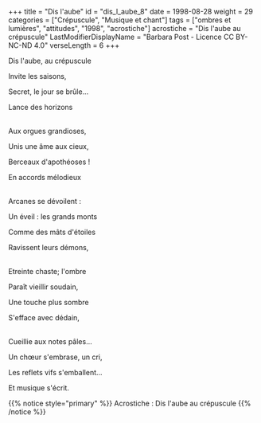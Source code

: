 +++
title = "Dis l'aube"
id = "dis_l_aube_8"
date = 1998-08-28
weight = 29
categories = ["Crépuscule", "Musique et chant"]
tags = ["ombres et lumières", "attitudes", "1998", "acrostiche"]
acrostiche = "Dis l'aube au crépuscule"
LastModifierDisplayName = "Barbara Post - Licence CC BY-NC-ND 4.0"
verseLength = 6
+++

Dis l'aube, au crépuscule

Invite les saisons,

Secret, le jour se brûle...

Lance des horizons

 \
Aux orgues grandioses,

Unis une âme aux cieux,

Berceaux d'apothéoses !

En accords mélodieux

 \
Arcanes se dévoilent :

Un éveil : les grands monts

Comme des mâts d'étoiles

Ravissent leurs démons,

 \
Etreinte chaste; l'ombre

Paraît vieillir soudain,

Une touche plus sombre

S'efface avec dédain,

 \
Cueillie aux notes pâles...

Un chœur s'embrase, un cri,

Les reflets vifs s'emballent...

Et musique s'écrit.

{{% notice style="primary" %}}
Acrostiche : Dis l'aube au crépuscule
{{% /notice %}}
